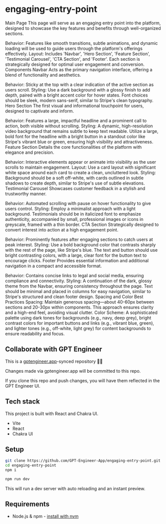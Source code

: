 # engaging-entry-point

Main Page
This page will serve as an engaging entry point into the platform, designed to showcase the key features and benefits through well-organized sections.

Behavior: Features like smooth transitions, subtle animations, and dynamic loading will be used to guide users through the platform's offerings effectively.
Layout: Includes 'Navbar', 'Hero Section', 'Feature Section', 'Testimonial Carousel', 'CTA Section', and 'Footer'. Each section is strategically designed for optimal user engagement and conversion.
Components
Navbar
Acts as the primary navigation interface, offering a blend of functionality and aesthetics.

Behavior: Sticky at the top with a clear indication of the active section as users scroll.
Styling: Use a dark background with a glossy finish to add depth, paired with a bright accent color for hover states. Font choices should be sleek, modern sans-serif, similar to Stripe's clean typography.
Hero Section
The first visual and informational touchpoint for users, designed to captivate and inform.

Behavior: Features a large, impactful headline and a prominent call to action, both visible without scrolling.
Styling: A dynamic, high-resolution video background that remains subtle to keep text readable. Utilize a large, bold font for the headline with a bright button in a standout color like Stripe's vibrant blue or green, ensuring high visibility and attractiveness.
Feature Section
Details the core functionalities of the platform with elegance and precision.

Behavior: Interactive elements appear or animate into visibility as the user scrolls to maintain engagement.
Layout: Use a card layout with significant white space around each card to create a clean, uncluttered look.
Styling: Background should be a soft off-white, with cards outlined in subtle shadows to create depth, similar to Stripe's use of subtle elevations.
Testimonial Carousel
Showcases customer feedback in a stylish and trustworthy manner.

Behavior: Automated scrolling with pause on hover functionality to give users control.
Styling: Employ a minimalist approach with a light background. Testimonials should be in italicized font to emphasize authenticity, accompanied by small, professional images or icons in greyscale, framed with a thin border.
CTA Section
Strategically designed to convert interest into action at a high engagement point.

Behavior: Prominently features after engaging sections to catch users at peak interest.
Styling: Use a bold background color that contrasts sharply with the rest of the page, like Stripe's blue. The text and button should use bright contrasting colors, with a large, clear font for the button text to encourage clicks.
Footer
Provides essential information and additional navigation in a compact and accessible format.

Behavior: Contains concise links to legal and social media, ensuring compliance and connectivity.
Styling: A continuation of the dark, glossy theme from the Navbar, ensuring consistency throughout the page. Text should be minimal and placed in columns for easy navigation, similar to Stripe's structured and clean footer design.
Spacing and Color Best Practices
Spacing: Maintain generous spacing—about 40-60px between sections and 20-30px within components. This approach ensures clarity and a high-end feel, avoiding visual clutter.
Color Scheme: A sophisticated palette using dark tones for backgrounds (e.g., navy, deep grey), bright contrast colors for important buttons and links (e.g., vibrant blue, green), and lighter tones (e.g., off-white, light grey) for content backgrounds to ensure readability and focus.

## Collaborate with GPT Engineer

This is a [gptengineer.app](https://gptengineer.app)-synced repository 🌟🤖

Changes made via gptengineer.app will be committed to this repo.

If you clone this repo and push changes, you will have them reflected in the GPT Engineer UI.

## Tech stack

This project is built with React and Chakra UI.

- Vite
- React
- Chakra UI

## Setup

```sh
git clone https://github.com/GPT-Engineer-App/engaging-entry-point.git
cd engaging-entry-point
npm i
```

```sh
npm run dev
```

This will run a dev server with auto reloading and an instant preview.

## Requirements

- Node.js & npm - [install with nvm](https://github.com/nvm-sh/nvm#installing-and-updating)
